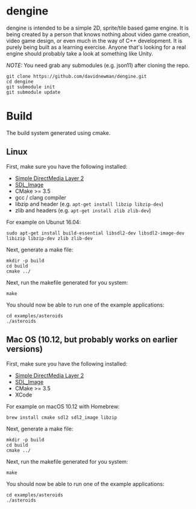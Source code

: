 # dengine

dengine is intended to be a simple 2D, sprite/tile based game engine.
It is being created by a person that knows nothing about video game creation, video game design, or even much in the 
way of C++ development. It is purely being built as a learning exercise. Anyone that's looking for a real engine should
 probably take a look at something like Unity.

*NOTE:* You need grab any submodules (e.g. json11) after cloning the repo.

```
git clone https://github.com/davidnewman/dengine.git
cd dengine
git submodule init
git submodule update
```

# Build

The build system generated using cmake.

## Linux

First, make sure you have the following installed:

- [Simple DirectMedia Layer 2](http://libsdl.org/)
- [SDL_Image](https://www.libsdl.org/projects/SDL_image/)
- CMake >= 3.5
- gcc / clang compiler
- libzip and header (e.g. `apt-get install libzip libzip-dev`)
- zlib and headers (e.g. `apt-get install zlib zlib-dev`)

For example on Ubunut 16.04:

```commandline
sudo apt-get install build-essential libsdl2-dev libsdl2-image-dev libizip libzip-dev zlib zlib-dev
```

Next, generate a make file:

```commandline
mkdir -p build
cd build
cmake ../
```

Next, run the makefile generated for you system:

```commandline
make
```

You should now be able to run one of the example applications:

```commandline
cd examples/asteroids
./asteroids
```

## Mac OS (10.12, but probably works on earlier versions)

First, make sure you have the following installed:

- [Simple DirectMedia Layer 2](http://libsdl.org/)
- [SDL_Image](https://www.libsdl.org/projects/SDL_image/)
- CMake >= 3.5
- XCode

For example on macOS 10.12 with Homebrew:

```commandline
brew install cmake sdl2 sdl2_image libzip
```

Next, generate a make file:

```commandline
mkdir -p build
cd build
cmake ../
```

Next, run the makefile generated for you system:

```commandline
make
```

You should now be able to run one of the example applications:

```commandline
cd examples/asteroids
./asteroids
```
